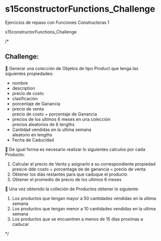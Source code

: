 # s15constructorFunctions_Challenge
Ejercicios de repaso con Funciones Constructoras 1

s15constructorFunctions_Challenge

/*
<h2>Challenge:</h2>
        <p>💫 Generar una colección de Objetos de tipo Product que tenga las siguientes propiedades:</p>
        <ul>
          <li>nombre</li>
          <li>description</li>
          <li>precio de costo</li>
          <li>clasificación</li>
          <li>porcentaje de Ganancia</li>
          <li>precio de venta</li> precio de costo + porcentaje de Ganancia
          <li>precios de los ultimos 6 meses en una colección</li> precios aleatorios de 6 lengths
          <li>Cantidad vendidas en la ultima semana</li> aleatorio en lengths
          <li>Fecha de Caducidad</li>
        </ul>
        <p>💫 De igual forma es necesario realizar lo siguientes calculos por cada Producto:</p>
        <ol>
          <li>Calcular el precio de Venta y asignarlo a su correspondiente propiedad</li>
            prescio dde costo + porcentage de de ganancia = precio de venta
          <li>Obtener los diás restantes para que caduque el producto</li>
          <li>Obtener el promedio de precio de los ultimos 6 meses</li>
        </ol>
        <p>💫 Una vez obtenido la colleción de Productos obtener lo siguiente:</p>
        <ol>
          <li>Los productos que tengan mayor a 50 cantidades vendidas en la ultima semana</li>
          <li>Los productos que tengan menor a 10 cantidades vendidas en la ultima semana</li>
          <li>Los productos que se encuentren a menos de 15 días proximas a caducar</li>
        </ol>
*/
